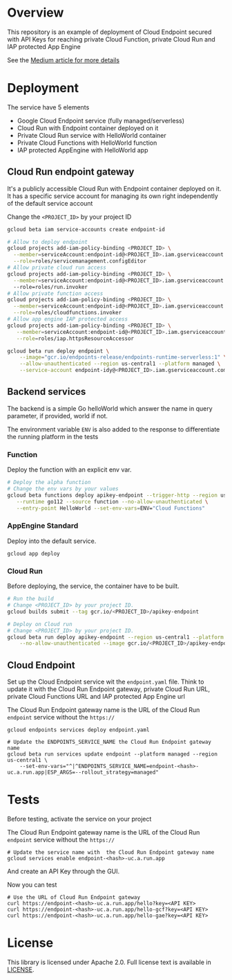 # Overview

This repository is an example of deployment of Cloud Endpoint secured with API Keys for reaching
private Cloud Function, private Cloud Run and IAP protected App Engine

See the [Medium article for more details](https://medium.com/google-cloud/secure-cloud-run-cloud-functions-and-app-engine-with-api-key-73c57bededd1)

# Deployment

The service have 5 elements
- Google Cloud Endpoint service (fully managed/serverless)
- Cloud Run with Endpoint container deployed on it
- Private Cloud Run service with HelloWorld container
- Private Cloud Functions with HelloWorld function
- IAP protected AppEngine with HelloWorld app

## Cloud Run endpoint gateway

It's a publicly accessible Cloud Run with Endpoint container deployed on it.
It has a specific service account for managing its own right independently of the default service account

Change the `<PROJECT_ID>` by your project ID

```bash
gcloud beta iam service-accounts create endpoint-id

# Allow to deploy endpoint
gcloud projects add-iam-policy-binding <PROJECT_ID> \
  --member=serviceAccount:endpoint-id@<PROJECT_ID>.iam.gserviceaccount.com \
  --role=roles/servicemanagement.configEditor
# Allow private cloud run access
gcloud projects add-iam-policy-binding <PROJECT_ID> \
  --member=serviceAccount:endpoint-id@<PROJECT_ID>.iam.gserviceaccount.com \ 
  --role=roles/run.invoker
# Allow private function access
gcloud projects add-iam-policy-binding <PROJECT_ID> \
  --member=serviceAccount:endpoint-id@<PROJECT_ID>.iam.gserviceaccount.com \
  --role=roles/cloudfunctions.invoker
# Allow app engine IAP protected access
gcloud projects add-iam-policy-binding <PROJECT_ID> \
   --member=serviceAccount:endpoint-id@<PROJECT_ID>.iam.gserviceaccount.com \
   --role=roles/iap.httpsResourceAccessor

gcloud beta run deploy endpoint \
    --image="gcr.io/endpoints-release/endpoints-runtime-serverless:1" \
    --allow-unauthenticated --region us-central1 --platform managed \
    --service-account endpoint-idy@<PROJECT_ID>.iam.gserviceaccount.com
```

## Backend services

The backend is a simple Go helloWorld which answer the name in query parameter, if provided, world if not.

The environment variable `ENV` is also added to the response to differentiate the running platform in the tests 

### Function

Deploy the function with an explicit env var.

```bash
# Deploy the alpha function
# Change the env vars by your values
gcloud beta functions deploy apikey-endpoint --trigger-http --region us-central1 \
   --runtime go112 --source function --no-allow-unauthenticated \
   --entry-point HelloWorld --set-env-vars=ENV="Cloud Functions"
```

### AppEngine Standard

Deploy into the default service. 

```
gcloud app deploy
``` 

### Cloud Run

Before deploying, the service, the container have to be built.

```bash
# Run the build
# Change <PROJECT_ID> by your project ID.
gcloud builds submit --tag gcr.io/<PROJECT_ID>/apikey-endpoint

# Deploy on Cloud run 
# Change <PROJECT_ID> by your project ID.
gcloud beta run deploy apikey-endpoint --region us-central1 --platform managed \
    --no-allow-unauthenticated --image gcr.io/<PROJECT_ID>/apikey-endpoint 
```

## Cloud Endpoint

Set up the Cloud Endpoint service wit the `endpoint.yaml` file. Think to update it with the Cloud Run Endpoint gateway,
private Cloud Run URL, private Cloud Functions URL and IAP protected App Engine url

The Cloud Run Endpoint gateway name is the URL of the Cloud Run  `endpoint` service without the `https://`

```
gcloud endpoints services deploy endpoint.yaml

# Update the ENDPOINTS_SERVICE_NAME the Cloud Run Endpoint gateway name
gcloud beta run services update endpoint --platform managed --region us-central1 \
    --set-env-vars="^|^ENDPOINTS_SERVICE_NAME=endpoint-<hash>-uc.a.run.app|ESP_ARGS=--rollout_strategy=managed"  
```

# Tests 

Before testing, activate the service on your project

The Cloud Run Endpoint gateway name is the URL of the Cloud Run  `endpoint` service without the `https://`
```
# Update the service name with  the Cloud Run Endpoint gateway name
gcloud services enable endpoint-<hash>-uc.a.run.app
```
 
And create an API Key through the GUI.

Now you can test
```
# Use the URL of Cloud Run Endpoint gateway
curl https://endpoint-<hash>-uc.a.run.app/hello?key=<API KEY>
curl https://endpoint-<hash>-uc.a.run.app/hello-gcf?key=<API KEY>
curl https://endpoint-<hash>-uc.a.run.app/hello-gae?key=<API KEY>
```

# License

This library is licensed under Apache 2.0. Full license text is available in
[LICENSE](https://github.com/guillaumeblaquiere/serverless-oracle/tree/master/LICENSE).